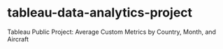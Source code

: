 # tableau-data-analytics-project
Tableau Public Project: Average Custom Metrics by Country, Month, and Aircraft
